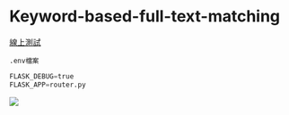 # Keyword-based-full-text-matching 

[線上測試](https://replit.com/@joe94113/Keyword-based-full-text-matching?v=1)

`.env檔案`
```python
FLASK_DEBUG=true
FLASK_APP=router.py
```

![](https://i.imgur.com/6yB9W2Q.jpg)